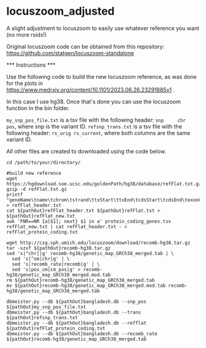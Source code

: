 # locuszoom_adjusted
A slight adjustment to locuszoom to easily use whatever reference you want (no more rsids!)

Original locuszoom code can be obtained from this repository: https://github.com/statgen/locuszoom-standalone

*** Instructions ***

Use the following code to build the new locuszoom reference, as was done for the plots in https://www.medrxiv.org/content/10.1101/2023.06.26.23291885v1 .

In this case I use hg38. Once that's done you can use the locuszoom function in the bin folder.

```my_snp_pos_file.txt``` is a tsv file with the following header: ```snp     chr     pos```, where snp is the variant ID.
```refsnp_trans.txt``` is a tsv file with the following header: ```rs_orig rs_current```, where both columns are the same variant ID.

All other files are created to downloaded using the code below.

```
cd /path/to/your/directory/

#build new reference
wget https://hgdownload.soe.ucsc.edu/goldenPath/hg38/database/refFlat.txt.gz
gzip -d refFlat.txt.gz
printf "geneName\tname\tchrom\tstrand\ttxStart\ttxEnd\tcdsStart\tcdsEnd\texonCount\texonStarts\texonEnds\n" > refFlat_header.txt
cat ${pathOut}refFlat_header.txt ${pathOut}refFlat.txt > ${pathOut}refFlat_new.txt
awk 'FNR==NR {a[$1]; next} $1 in a' protein_coding_genes.tsv refFlat_new.txt | cat refFlat_header.txt - > refFlat_protein_coding.txt

wget http://csg.sph.umich.edu/locuszoom/download/recomb-hg38.tar.gz
tar -xzvf ${pathOut}recomb-hg38.tar.gz
sed 's|^chr||g' recomb-hg38/genetic_map_GRCh38_merged.tab | \
  sed 's|^om|chr|g' | \
  sed 's|recomb_rate|recomb|g' | \
  sed 's|pos_cm|cm_pos|g' > recomb-hg38/genetic_map_GRCh38_merged.mod.tab
rm ${pathOut}recomb-hg38/genetic_map_GRCh38_merged.tab
mv ${pathOut}recomb-hg38/genetic_map_GRCh38_merged.mod.tab recomb-hg38/genetic_map_GRCh38_merged.tab

dbmeister.py --db ${pathOut}bangladesh.db --snp_pos ${pathOut}my_snp_pos_file.txt 
dbmeister.py --db ${pathOut}bangladesh.db --trans ${pathOut}refsnp_trans.txt
dbmeister.py --db ${pathOut}bangladesh.db --refflat ${pathOut}refFlat_protein_coding.txt
dbmeister.py --db ${pathOut}bangladesh.db --recomb_rate ${pathOut}recomb-hg38/genetic_map_GRCh38_merged.tab

```
